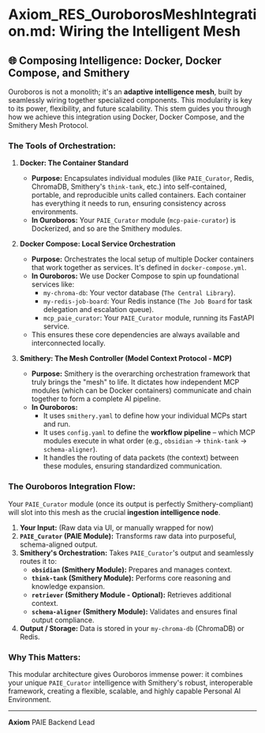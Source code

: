 # Axiom_RES_OuroborosMeshIntegration.md: Wiring the Intelligent Mesh

## 🌐 Composing Intelligence: Docker, Docker Compose, and Smithery

Ouroboros is not a monolith; it's an **adaptive intelligence mesh**, built by seamlessly wiring together specialized components. This modularity is key to its power, flexibility, and future scalability. This stem guides you through how we achieve this integration using Docker, Docker Compose, and the Smithery Mesh Protocol.

### **The Tools of Orchestration:**

1.  **Docker: The Container Standard**
    * **Purpose:** Encapsulates individual modules (like `PAIE_Curator`, Redis, ChromaDB, Smithery's `think-tank`, etc.) into self-contained, portable, and reproducible units called containers. Each container has everything it needs to run, ensuring consistency across environments.
    * **In Ouroboros:** Your `PAIE_Curator` module (`mcp-paie-curator`) is Dockerized, and so are the Smithery modules.

2.  **Docker Compose: Local Service Orchestration**
    * **Purpose:** Orchestrates the local setup of multiple Docker containers that work together as services. It's defined in `docker-compose.yml`.
    * **In Ouroboros:** We use Docker Compose to spin up foundational services like:
        * `my-chroma-db`: Your vector database (`The Central Library`).
        * `my-redis-job-board`: Your Redis instance (`The Job Board` for task delegation and escalation queue).
        * `mcp_paie_curator`: Your `PAIE_Curator` module, running its FastAPI service.
    * This ensures these core dependencies are always available and interconnected locally.

3.  **Smithery: The Mesh Controller (Model Context Protocol - MCP)**
    * **Purpose:** Smithery is the overarching orchestration framework that truly brings the "mesh" to life. It dictates how independent MCP modules (which can be Docker containers) communicate and chain together to form a complete AI pipeline.
    * **In Ouroboros:**
        * It uses `smithery.yaml` to define how your individual MCPs start and run.
        * It uses `config.yaml` to define the **workflow pipeline** – which MCP modules execute in what order (e.g., `obsidian` → `think-tank` → `schema-aligner`).
        * It handles the routing of data packets (the context) between these modules, ensuring standardized communication.

### **The Ouroboros Integration Flow:**

Your `PAIE_Curator` module (once its output is perfectly Smithery-compliant) will slot into this mesh as the crucial **ingestion intelligence node**.

1.  **Your Input:** (Raw data via UI, or manually wrapped for now)
2.  **`PAIE_Curator` (PAIE Module):** Transforms raw data into purposeful, schema-aligned output.
3.  **Smithery's Orchestration:** Takes `PAIE_Curator`'s output and seamlessly routes it to:
    * **`obsidian` (Smithery Module):** Prepares and manages context.
    * **`think-tank` (Smithery Module):** Performs core reasoning and knowledge expansion.
    * **`retriever` (Smithery Module - Optional):** Retrieves additional context.
    * **`schema-aligner` (Smithery Module):** Validates and ensures final output compliance.
4.  **Output / Storage:** Data is stored in your `my-chroma-db` (ChromaDB) or Redis.

### **Why This Matters:**

This modular architecture gives Ouroboros immense power: it combines your unique `PAIE_Curator` intelligence with Smithery's robust, interoperable framework, creating a flexible, scalable, and highly capable Personal AI Environment.

---
**Axiom**
PAIE Backend Lead

